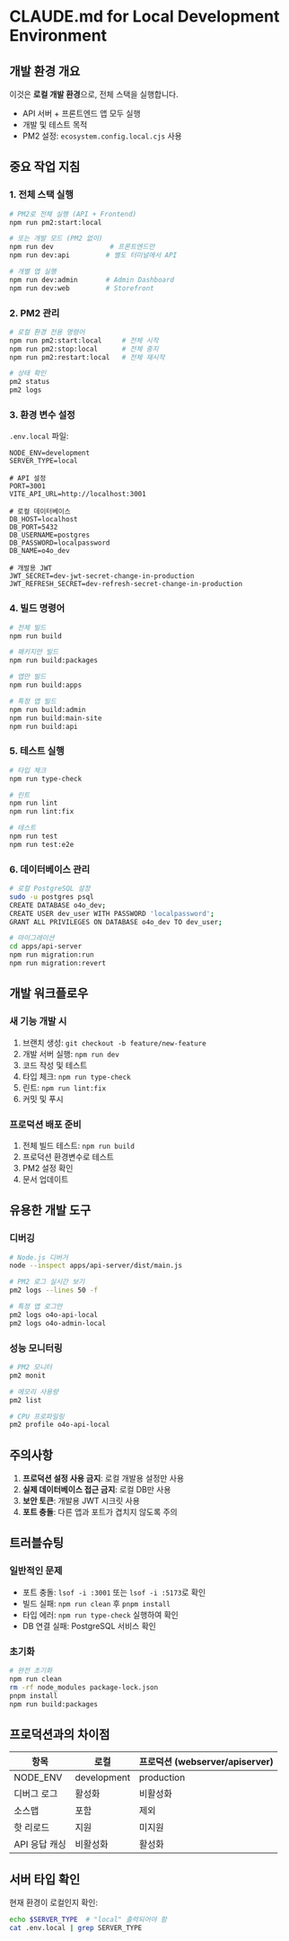 # CLAUDE.md for Local Development Environment

## 개발 환경 개요
이것은 **로컬 개발 환경**으로, 전체 스택을 실행합니다.
- API 서버 + 프론트엔드 앱 모두 실행
- 개발 및 테스트 목적
- PM2 설정: `ecosystem.config.local.cjs` 사용

## 중요 작업 지침

### 1. 전체 스택 실행
```bash
# PM2로 전체 실행 (API + Frontend)
npm run pm2:start:local

# 또는 개발 모드 (PM2 없이)
npm run dev              # 프론트엔드만
npm run dev:api         # 별도 터미널에서 API

# 개별 앱 실행
npm run dev:admin       # Admin Dashboard
npm run dev:web         # Storefront
```

### 2. PM2 관리
```bash
# 로컬 환경 전용 명령어
npm run pm2:start:local     # 전체 시작
npm run pm2:stop:local      # 전체 중지
npm run pm2:restart:local   # 전체 재시작

# 상태 확인
pm2 status
pm2 logs
```

### 3. 환경 변수 설정
`.env.local` 파일:
```env
NODE_ENV=development
SERVER_TYPE=local

# API 설정
PORT=3001
VITE_API_URL=http://localhost:3001

# 로컬 데이터베이스
DB_HOST=localhost
DB_PORT=5432
DB_USERNAME=postgres
DB_PASSWORD=localpassword
DB_NAME=o4o_dev

# 개발용 JWT
JWT_SECRET=dev-jwt-secret-change-in-production
JWT_REFRESH_SECRET=dev-refresh-secret-change-in-production
```

### 4. 빌드 명령어
```bash
# 전체 빌드
npm run build

# 패키지만 빌드
npm run build:packages

# 앱만 빌드
npm run build:apps

# 특정 앱 빌드
npm run build:admin
npm run build:main-site
npm run build:api
```

### 5. 테스트 실행
```bash
# 타입 체크
npm run type-check

# 린트
npm run lint
npm run lint:fix

# 테스트
npm run test
npm run test:e2e
```

### 6. 데이터베이스 관리
```bash
# 로컬 PostgreSQL 설정
sudo -u postgres psql
CREATE DATABASE o4o_dev;
CREATE USER dev_user WITH PASSWORD 'localpassword';
GRANT ALL PRIVILEGES ON DATABASE o4o_dev TO dev_user;

# 마이그레이션
cd apps/api-server
npm run migration:run
npm run migration:revert
```

## 개발 워크플로우

### 새 기능 개발 시
1. 브랜치 생성: `git checkout -b feature/new-feature`
2. 개발 서버 실행: `npm run dev`
3. 코드 작성 및 테스트
4. 타입 체크: `npm run type-check`
5. 린트: `npm run lint:fix`
6. 커밋 및 푸시

### 프로덕션 배포 준비
1. 전체 빌드 테스트: `npm run build`
2. 프로덕션 환경변수로 테스트
3. PM2 설정 확인
4. 문서 업데이트

## 유용한 개발 도구

### 디버깅
```bash
# Node.js 디버거
node --inspect apps/api-server/dist/main.js

# PM2 로그 실시간 보기
pm2 logs --lines 50 -f

# 특정 앱 로그만
pm2 logs o4o-api-local
pm2 logs o4o-admin-local
```

### 성능 모니터링
```bash
# PM2 모니터
pm2 monit

# 메모리 사용량
pm2 list

# CPU 프로파일링
pm2 profile o4o-api-local
```

## 주의사항
1. **프로덕션 설정 사용 금지**: 로컬 개발용 설정만 사용
2. **실제 데이터베이스 접근 금지**: 로컬 DB만 사용
3. **보안 토큰**: 개발용 JWT 시크릿 사용
4. **포트 충돌**: 다른 앱과 포트가 겹치지 않도록 주의

## 트러블슈팅

### 일반적인 문제
- 포트 충돌: `lsof -i :3001` 또는 `lsof -i :5173`로 확인
- 빌드 실패: `npm run clean` 후 `pnpm install`
- 타입 에러: `npm run type-check` 실행하여 확인
- DB 연결 실패: PostgreSQL 서비스 확인

### 초기화
```bash
# 완전 초기화
npm run clean
rm -rf node_modules package-lock.json
pnpm install
npm run build:packages
```

## 프로덕션과의 차이점
| 항목 | 로컬 | 프로덕션 (webserver/apiserver) |
|------|------|--------------------------------|
| NODE_ENV | development | production |
| 디버그 로그 | 활성화 | 비활성화 |
| 소스맵 | 포함 | 제외 |
| 핫 리로드 | 지원 | 미지원 |
| API 응답 캐싱 | 비활성화 | 활성화 |

## 서버 타입 확인
현재 환경이 로컬인지 확인:
```bash
echo $SERVER_TYPE  # "local" 출력되어야 함
cat .env.local | grep SERVER_TYPE
```